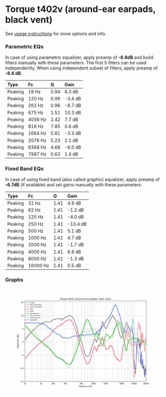 # Torque t402v (around-ear earpads, black vent)
See [usage instructions](https://github.com/jaakkopasanen/AutoEq#usage) for more options and info.

### Parametric EQs
In case of using parametric equalizer, apply preamp of **-8.8dB** and build filters manually
with these parameters. The first 5 filters can be used independently.
When using independent subset of filters, apply preamp of **-8.8 dB**.

| Type    | Fc      |    Q | Gain    |
|:--------|:--------|:-----|:--------|
| Peaking | 19 Hz   | 0.94 | 6.3 dB  |
| Peaking | 120 Hz  | 0.99 | -3.4 dB |
| Peaking | 262 Hz  | 0.96 | -8.7 dB |
| Peaking | 675 Hz  | 1.51 | 10.3 dB |
| Peaking | 4056 Hz | 2.42 | 7.7 dB  |
| Peaking | 816 Hz  | 7.85 | 0.6 dB  |
| Peaking | 1664 Hz | 5.81 | -3.3 dB |
| Peaking | 2076 Hz | 5.23 | 2.1 dB  |
| Peaking | 6368 Hz | 4.68 | -6.0 dB |
| Peaking | 7987 Hz | 0.63 | 1.4 dB  |

### Fixed Band EQs
In case of using fixed band (also called graphic) equalizer, apply preamp of **-6.7dB**
(if available) and set gains manually with these parameters.

| Type    | Fc       |    Q | Gain     |
|:--------|:---------|:-----|:---------|
| Peaking | 31 Hz    | 1.41 | 4.9 dB   |
| Peaking | 62 Hz    | 1.41 | -1.2 dB  |
| Peaking | 125 Hz   | 1.41 | -4.0 dB  |
| Peaking | 250 Hz   | 1.41 | -10.4 dB |
| Peaking | 500 Hz   | 1.41 | 5.1 dB   |
| Peaking | 1000 Hz  | 1.41 | 4.7 dB   |
| Peaking | 2000 Hz  | 1.41 | -1.7 dB  |
| Peaking | 4000 Hz  | 1.41 | 6.8 dB   |
| Peaking | 8000 Hz  | 1.41 | -1.3 dB  |
| Peaking | 16000 Hz | 1.41 | 0.5 dB   |

### Graphs
![](./Torque%20t402v%20(around-ear%20earpads,%20black%20vent).png)